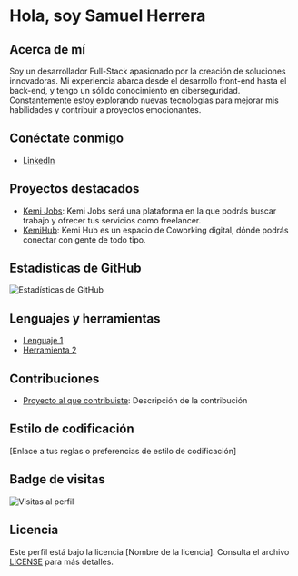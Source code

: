 # Hola, soy Samuel Herrera

## Acerca de mí
Soy un desarrollador Full-Stack apasionado por la creación de soluciones innovadoras. Mi experiencia abarca desde el desarrollo front-end hasta el back-end, y tengo un sólido conocimiento en ciberseguridad. Constantemente estoy explorando nuevas tecnologías para mejorar mis habilidades y contribuir a proyectos emocionantes.

## Conéctate conmigo
- [LinkedIn](https://www.linkedin.com/in/herrera99)

## Proyectos destacados
- [Kemi Jobs](https://kemijobs.com): Kemi Jobs será una plataforma en la que podrás buscar trabajo y ofrecer tus servicios como freelancer.
- [KemiHub](https://kemihub.com): Kemi Hub es un espacio de Coworking digital, dónde podrás conectar con gente de todo tipo.

## Estadísticas de GitHub
![Estadísticas de GitHub](https://github-readme-stats.vercel.app/api?username=herreera&show_icons=true)

## Lenguajes y herramientas
- [Lenguaje 1](https://es.wikipedia.org/wiki/Lenguaje_de_programaci%C3%B3n_1)
- [Herramienta 2](https://enlace_a_herramienta_2)

## Contribuciones
- [Proyecto al que contribuiste](enlace_al_proyecto): Descripción de la contribución

## Estilo de codificación
[Enlace a tus reglas o preferencias de estilo de codificación]

## Badge de visitas
![Visitas al perfil](https://visitor-badge.laobi.icu/badge?page_id=herreera.herreera)

## Licencia
Este perfil está bajo la licencia [Nombre de la licencia]. Consulta el archivo [LICENSE](enlace_al_archivo_license) para más detalles.
